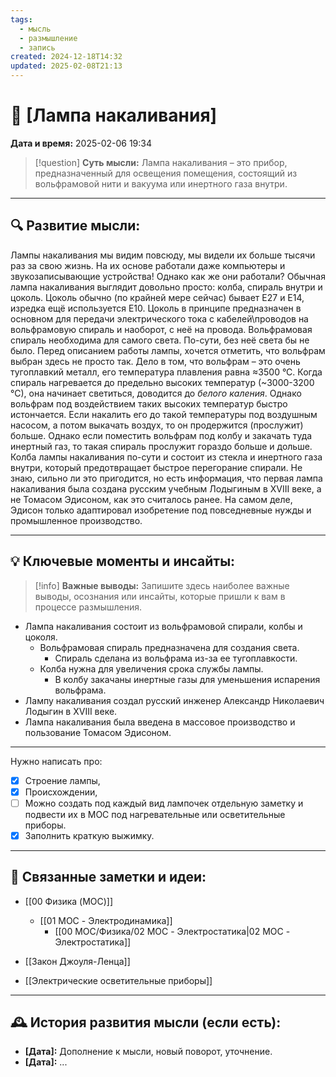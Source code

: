 ```yaml
---
tags:
  - мысль
  - размышление
  - запись
created: 2024-12-18T14:32
updated: 2025-02-08T21:13
---
```


# 💭  [Лампа накаливания]

**Дата и время:** 2025-02-06 19:34

> [!question] **Суть мысли:**
> Лампа накаливания – это прибор, предназначенный для освещения помещения, состоящий из вольфрамовой нити и вакуума или инертного газа внутри.

---

## 🔍 Развитие мысли:

Лампы накаливания мы видим повсюду, мы видели их больше тысячи раз за свою жизнь. На их основе работали даже компьютеры и звукозаписывающие устройства! Однако как же они работали?
Обычная лампа накаливания выглядит довольно просто: колба, спираль внутри и цоколь. Цоколь обычно (по крайней мере сейчас) бывает Е27 и Е14, изредка ещё используется Е10.
Цоколь в принципе предназначен в основном для передачи электрического тока с кабелей\проводов на вольфрамовую спираль и наоборот, с неё на провода.
Вольфрамовая спираль необходима для самого света. По-сути, без неё света бы не было. Перед описанием работы лампы, хочется отметить, что вольфрам выбран здесь не просто так. Дело в том, что вольфрам – это очень тугоплавкий металл, его температура плавления равна ≈3500 °С. Когда спираль нагревается до предельно высоких температур (~3000-3200 °С), она начинает светиться, доводится до *белого каления*. 
Однако вольфрам под воздействием таких высоких температур быстро истончается. Если накалить его до такой температуры под воздушным насосом, а потом выкачать воздух, то он продержится (прослужит) больше.
Однако если поместить вольфрам под колбу и закачать туда инертный газ, то такая спираль прослужит гораздо больше и дольше. 
Колба лампы накаливания по-сути и состоит из стекла и инертного газа внутри, который предотвращает быстрое перегорание спирали.
Не знаю, сильно ли это пригодится, но есть информация, что первая лампа накаливания была создана русским учебным Лодыгиным в XVIII веке, а не Томасом Эдисоном, как это считалось ранее. На самом деле, Эдисон только адаптировал изобретение под повседневные нужды и промышленное производство.

---

## 💡 Ключевые моменты и инсайты:

> [!info] **Важные выводы:**
> Запишите здесь наиболее важные выводы, осознания или инсайты, которые пришли к вам в процессе размышления.

- Лампа накаливания состоит из вольфрамовой спирали, колбы и цоколя.
	- Вольфрамовая спираль предназначена для создания света.
		- Спираль сделана из вольфрама из-за ее тугоплавкости.
	- Колба нужна для увеличения срока службы лампы.
		- В колбу закачаны инертные газы для уменьшения испарения вольфрама.
- Лампу накаливания создал русский инженер Александр Николаевич Лодыгин в XVIII веке.
- Лампа накаливания была введена в массовое производство и пользование Томасом Эдисоном.


---

Нужно написать про:
- [x] Строение лампы,
- [x] Происхождении,
- [ ] Можно создать под каждый вид лампочек отдельную заметку и подвести их в МОС под нагревательные или осветительные приборы.
- [x] Заполнить краткую выжимку.

- - - 
## 🔄 Связанные заметки и идеи:

- [[00 Физика (MOC)]]
	- [[01 MOC - Электродинамика]]
		- [[00 MOC/Физика/02 MOC - Электростатика|02 MOC - Электростатика]]

- [[Закон Джоуля-Ленца]]
- [[Электрические осветительные приборы]]
---

## 🕰️ История развития мысли (если есть):

* **[Дата]:**  Дополнение к мысли, новый поворот, уточнение.
* **[Дата]:**  ...